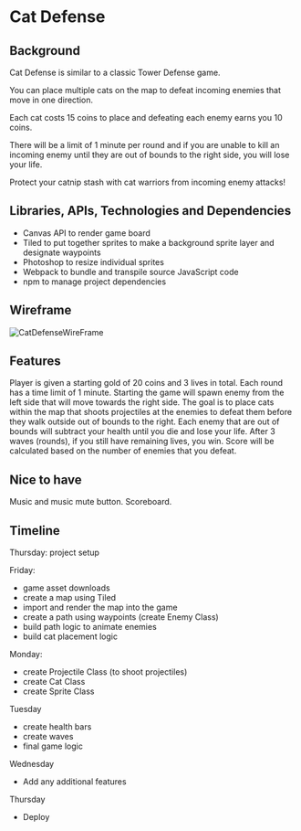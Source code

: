 # Cat Defense

## Background
Cat Defense is similar to a classic Tower Defense game.

You can place multiple cats on the map to defeat incoming enemies that move in one direction.

Each cat costs 15 coins to place and defeating each enemy earns you 10 coins.

There will be a limit of 1 minute per round and if you are unable to kill an incoming enemy until they are out of bounds to the right side, you will lose your life.

Protect your catnip stash with cat warriors from incoming enemy attacks!

## Libraries, APIs, Technologies and Dependencies
* Canvas API to render game board
* Tiled to put together sprites to make a background sprite layer and designate waypoints
* Photoshop to resize individual sprites
* Webpack to bundle and transpile source JavaScript code
* npm to manage project dependencies

## Wireframe

![CatDefenseWireFrame](https://user-images.githubusercontent.com/98190992/229188975-bb404cee-6663-42c3-876d-a5f4c0f8f183.png)

## Features
Player is given a starting gold of 20 coins and 3 lives in total.
Each round has a time limit of 1 minute.
Starting the game will spawn enemy from the left side that will move towards the right side.
The goal is to place cats within the map that shoots projectiles at the enemies to defeat them before they walk outside out of bounds to the right.
Each enemy that are out of bounds will subtract your health until you die and lose your life.
After 3 waves (rounds), if you still have remaining lives, you win.
Score will be calculated based on the number of enemies that you defeat.

## Nice to have
Music and music mute button.
Scoreboard.

## Timeline
Thursday: project setup

Friday:
* game asset downloads
* create a map using Tiled
* import and render the map into the game
* create a path using waypoints (create Enemy Class)
* build path logic to animate enemies
* build cat placement logic

Monday:
* create Projectile Class (to shoot projectiles)
* create Cat Class
* create Sprite Class

Tuesday
* create health bars
* create waves
* final game logic

Wednesday
* Add any additional features

Thursday
* Deploy
